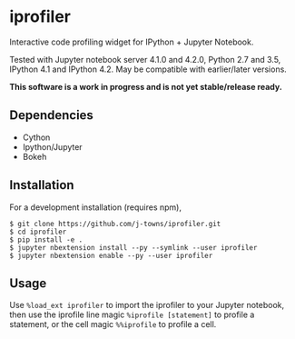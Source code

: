 # iprofiler
Interactive code profiling widget for IPython + Jupyter Notebook.

Tested with Jupyter notebook server 4.1.0 and 4.2.0, Python 2.7 and 3.5, IPython 4.1 and IPython 4.2. May be compatible with earlier/later versions.

**This software is a work in progress and is not yet stable/release ready.**

## Dependencies
+ Cython
+ Ipython/Jupyter
+ Bokeh

## Installation
For a development installation (requires npm),

    $ git clone https://github.com/j-towns/iprofiler.git
    $ cd iprofiler
    $ pip install -e .
    $ jupyter nbextension install --py --symlink --user iprofiler
    $ jupyter nbextension enable --py --user iprofiler

## Usage
Use
`%load_ext iprofiler`
to import the iprofiler to your Jupyter notebook, then use the iprofile line magic
`%iprofile [statement]`
to profile a statement, or the cell magic `%%iprofile` to profile a cell.
